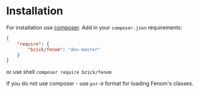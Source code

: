 Installation
============

For installation use [composer](http://getcompoer.org). Add in your `composer.json` requirements:
```json
{
    "require": {
        "bzick/fenom": "dev-master"
    }
}
```
or use shell
`composer require bzick/fenom`

If you do not use composer - use `psr-0` format for loading Fenom's classes.
